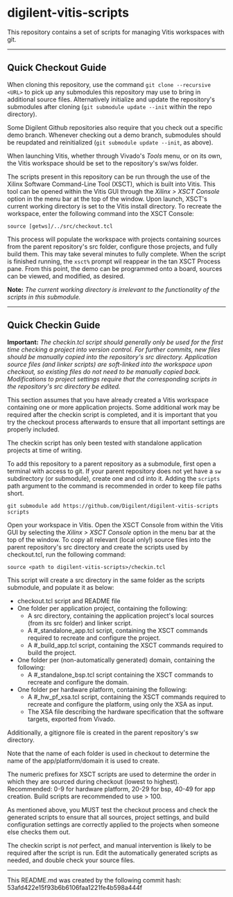 # digilent-vitis-scripts
This repository contains a set of scripts for managing Vitis workspaces with git. 

----
## Quick Checkout Guide

When cloning this repository, use the command `git clone --recursive <URL>` to pick up any submodules this repository may use to bring in additional source files. Alternatively initialize and update the repository's submodules after cloning (`git submodule update --init` within the repo directory).

Some Digilent Github repositories also require that you check out a specific demo branch. Whenever checking out a demo branch, submodules should be reupdated and reinitialized (`git submodule update --init`, as above).

When launching Vitis, whether through Vivado's *Tools* menu, or on its own, the Vitis workspace should be set to the repository's sw/ws folder.

The scripts present in this repository can be run through the use of the Xilinx Software Command-Line Tool (XSCT), which is built into Vitis. This tool can be opened within the Vitis GUI through the *Xilinx > XSCT Console* option in the menu bar at the top of the window. Upon launch, XSCT's current working directory is set to the Vitis install directory. To recreate the workspace, enter the following command into the XSCT Console:

`source [getws]/../src/checkout.tcl`

This process will populate the workspace with projects containing sources from the parent repository's src folder, configure those projects, and fully build them. This may take several minutes to fully complete. When the script is finished running, the `xsct%` prompt wil reappear in the tan XSCT Process pane. From this point, the demo can be programmed onto a board, sources can be viewed, and modified, as desired.

**Note:** *The current working directory is irrelevant to the functionality of the scripts in this submodule.*

----
## Quick Checkin Guide

**Important:** *The checkin.tcl script should generally only be used for the first time checking a project into version control. For further commits, new files should be manually copied into the repository's src directory. Application source files (and linker scripts) are soft-linked into the workspace upon checkout, so existing files do not need to be manually copied back. Modifications to project settings require that the corresponding scripts in the repository's src directory be edited.*

This section assumes that you have already created a Vitis workspace containing one or more application projects. Some additional work may be required after the checkin script is completed, and it is important that you try the checkout process afterwards to ensure that all important settings are properly included.

The checkin script has only been tested with standalone application projects at time of writing.

To add this repository to a parent repository as a submodule, first open a terminal with access to git. If your parent repository does not yet have a `sw` subdirectory (or submodule), create one and cd into it. Adding the `scripts` path argument to the command is recommended in order to keep file paths short.

`git submodule add https://github.com/Digilent/digilent-vitis-scripts scripts`

Open your workspace in Vitis. Open the XSCT Console from within the Vitis GUI by selecting the *Xilinx > XSCT Console* option in the menu bar at the top of the window. To copy all relevant (local only!) source files into the parent repository's src directory and create the scripts used by checkout.tcl, run the following command:

`source <path to digilent-vitis-scripts>/checkin.tcl`

This script will create a src directory in the same folder as the scripts submodule, and populate it as below:

* checkout.tcl script and README file
* One folder per application project, containing the following:
  * A src directory, containing the application project's local sources (from its src folder) and linker script.
  * A #_standalone_app.tcl script, containing the XSCT commands required to recreate and configure the project.
  * A #_build_app.tcl script, containing the XSCT commands required to build the project.
* One folder per (non-automatically generated) domain, containing the following:
  * A #_standalone_bsp.tcl script containing the XSCT commands to recreate and configure the domain.
* One folder per hardware platform, containing the following:
  * A #_hw_pf_xsa.tcl script, containing the XSCT commands required to recreate and configure the platform, using only the XSA as input.
  * The XSA file describing the hardware specification that the software targets, exported from Vivado.

Additionally, a gitignore file is created in the parent repository's sw directory.

Note that the name of each folder is used in checkout to determine the name of the app/platform/domain it is used to create.

The numeric prefixes for XSCT scripts are used to determine the order in which they are sourced during checkout (lowest to highest). Recommended: 0-9 for hardware platform, 20-29 for bsp, 40-49 for app creation. Build scripts are recommended to use > 100.

As mentioned above, you MUST test the checkout process and check the generated scripts to ensure that all sources, project settings, and build configuration settings are correctly applied to the projects when someone else checks them out.

The checkin script is *not* perfect, and manual intervention is likely to be required after the script is run. Edit the automatically generated scripts as needed, and double check your source files.

----

This README.md was created by the following commit hash:
53afd422e15f93b6b6106faa1221fe4b598a444f
